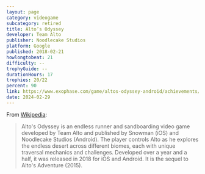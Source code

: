 ```yaml
---
layout: page
category: videogame
subcategory: retired
title: Alto’s Odyssey
developer: Team Alto
publisher: Noodlecake Studios
platform: Google
published: 2018-02-21
howlongtobeat: 21
difficulty: --
trophyGuide: --
durationHours: 17
trophies: 20/22
percent: 90
link: https://www.exophase.com/game/altos-odyssey-android/achievements/#1644034
date: 2024-02-29
---
```


From [Wikipedia](https://en.wikipedia.org/wiki/Alto%27s_Odyssey):

> Alto's Odyssey is an endless runner and sandboarding video game developed by Team Alto and published by Snowman (iOS) and Noodlecake Studios (Android). The player controls Alto as he explores the endless desert across different biomes, each with unique traversal mechanics and challenges. Developed over a year and a half, it was released in 2018 for iOS and Android. It is the sequel to Alto's Adventure (2015).
